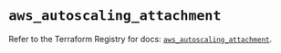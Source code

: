# `aws_autoscaling_attachment`

Refer to the Terraform Registry for docs: [`aws_autoscaling_attachment`](https://registry.terraform.io/providers/hashicorp/aws/6.11.0/docs/resources/autoscaling_attachment).
